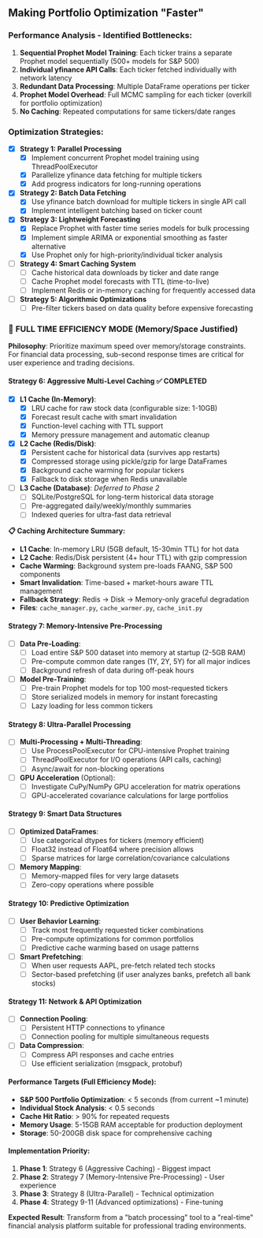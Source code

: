 ## Making Portfolio Optimization "Faster"

### Performance Analysis - Identified Bottlenecks:
1. **Sequential Prophet Model Training**: Each ticker trains a separate Prophet model sequentially (500+ models for S&P 500)
2. **Individual yfinance API Calls**: Each ticker fetched individually with network latency
3. **Redundant Data Processing**: Multiple DataFrame operations per ticker
4. **Prophet Model Overhead**: Full MCMC sampling for each ticker (overkill for portfolio optimization)
5. **No Caching**: Repeated computations for same tickers/date ranges

### Optimization Strategies:
- [x] **Strategy 1: Parallel Processing**
    - [x] Implement concurrent Prophet model training using ThreadPoolExecutor
    - [x] Parallelize yfinance data fetching for multiple tickers
    - [x] Add progress indicators for long-running operations
- [x] **Strategy 2: Batch Data Fetching**
    - [x] Use yfinance batch download for multiple tickers in single API call
    - [x] Implement intelligent batching based on ticker count
- [x] **Strategy 3: Lightweight Forecasting**
    - [x] Replace Prophet with faster time series models for bulk processing
    - [x] Implement simple ARIMA or exponential smoothing as faster alternative
    - [x] Use Prophet only for high-priority/individual ticker analysis

- [ ] **Strategy 4: Smart Caching System**
    - [ ] Cache historical data downloads by ticker and date range
    - [ ] Cache Prophet model forecasts with TTL (time-to-live)
    - [ ] Implement Redis or in-memory caching for frequently accessed data
- [ ] **Strategy 5: Algorithmic Optimizations**
    - [ ] Pre-filter tickers based on data quality before expensive forecasting

### 🚀 **FULL TIME EFFICIENCY MODE** (Memory/Space Justified)

**Philosophy**: Prioritize maximum speed over memory/storage constraints. For financial data processing, sub-second response times are critical for user experience and trading decisions.

#### **Strategy 6: Aggressive Multi-Level Caching** ✅ **COMPLETED**
- [x] **L1 Cache (In-Memory)**: 
    - [x] LRU cache for raw stock data (configurable size: 1-10GB)
    - [x] Forecast result cache with smart invalidation
    - [x] Function-level caching with TTL support
    - [x] Memory pressure management and automatic cleanup
- [x] **L2 Cache (Redis/Disk)**:
    - [x] Persistent cache for historical data (survives app restarts)
    - [x] Compressed storage using pickle/gzip for large DataFrames
    - [x] Background cache warming for popular tickers
    - [x] Fallback to disk storage when Redis unavailable
- [ ] **L3 Cache (Database)**: *Deferred to Phase 2*
    - [ ] SQLite/PostgreSQL for long-term historical data storage
    - [ ] Pre-aggregated daily/weekly/monthly summaries
    - [ ] Indexed queries for ultra-fast data retrieval

**📋 Caching Architecture Summary:**
- **L1 Cache**: In-memory LRU (5GB default, 15-30min TTL) for hot data
- **L2 Cache**: Redis/Disk persistent (4+ hour TTL) with gzip compression
- **Cache Warming**: Background system pre-loads FAANG, S&P 500 components
- **Smart Invalidation**: Time-based + market-hours aware TTL management
- **Fallback Strategy**: Redis → Disk → Memory-only graceful degradation
- **Files**: `cache_manager.py`, `cache_warmer.py`, `cache_init.py`

#### **Strategy 7: Memory-Intensive Pre-Processing**
- [ ] **Data Pre-Loading**:
    - [ ] Load entire S&P 500 dataset into memory at startup (2-5GB RAM)
    - [ ] Pre-compute common date ranges (1Y, 2Y, 5Y) for all major indices
    - [ ] Background refresh of data during off-peak hours
- [ ] **Model Pre-Training**:
    - [ ] Pre-train Prophet models for top 100 most-requested tickers
    - [ ] Store serialized models in memory for instant forecasting
    - [ ] Lazy loading for less common tickers

#### **Strategy 8: Ultra-Parallel Processing**
- [ ] **Multi-Processing + Multi-Threading**:
    - [ ] Use ProcessPoolExecutor for CPU-intensive Prophet training
    - [ ] ThreadPoolExecutor for I/O operations (API calls, caching)
    - [ ] Async/await for non-blocking operations
- [ ] **GPU Acceleration** (Optional):
    - [ ] Investigate CuPy/NumPy GPU acceleration for matrix operations
    - [ ] GPU-accelerated covariance calculations for large portfolios

#### **Strategy 9: Smart Data Structures**
- [ ] **Optimized DataFrames**:
    - [ ] Use categorical dtypes for tickers (memory efficient)
    - [ ] Float32 instead of Float64 where precision allows
    - [ ] Sparse matrices for large correlation/covariance calculations
- [ ] **Memory Mapping**:
    - [ ] Memory-mapped files for very large datasets
    - [ ] Zero-copy operations where possible

#### **Strategy 10: Predictive Optimization**
- [ ] **User Behavior Learning**:
    - [ ] Track most frequently requested ticker combinations
    - [ ] Pre-compute optimizations for common portfolios
    - [ ] Predictive cache warming based on usage patterns
- [ ] **Smart Prefetching**:
    - [ ] When user requests AAPL, pre-fetch related tech stocks
    - [ ] Sector-based prefetching (if user analyzes banks, prefetch all bank stocks)

#### **Strategy 11: Network & API Optimization**
- [ ] **Connection Pooling**:
    - [ ] Persistent HTTP connections to yfinance
    - [ ] Connection pooling for multiple simultaneous requests
- [ ] **Data Compression**:
    - [ ] Compress API responses and cache entries
    - [ ] Use efficient serialization (msgpack, protobuf)

#### **Performance Targets (Full Efficiency Mode)**:
- **S&P 500 Portfolio Optimization**: < 5 seconds (from current ~1 minute)
- **Individual Stock Analysis**: < 0.5 seconds
- **Cache Hit Ratio**: > 90% for repeated requests
- **Memory Usage**: 5-15GB RAM acceptable for production deployment
- **Storage**: 50-200GB disk space for comprehensive caching

#### **Implementation Priority**:
1. **Phase 1**: Strategy 6 (Aggressive Caching) - Biggest impact
2. **Phase 2**: Strategy 7 (Memory-Intensive Pre-Processing) - User experience
3. **Phase 3**: Strategy 8 (Ultra-Parallel) - Technical optimization
4. **Phase 4**: Strategy 9-11 (Advanced optimizations) - Fine-tuning

**Expected Result**: Transform from a "batch processing" tool to a "real-time" financial analysis platform suitable for professional trading environments.